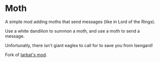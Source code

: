 # Moth

A simple mod adding moths that send messages (like in Lord of the Rings).

Use a white dandilion to summon a moth, and use a moth to send a message.

Unfortunatly, there isn't giant eagles to call for to save you from Isengard!

Fork of [Iarbat's mod](<https://content.minetest.net/packages/cool_beans/moth/>).
